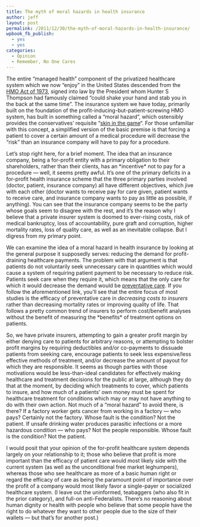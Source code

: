 ```yaml
---
title: The myth of moral hazards in health insurance
author: jeff
layout: post
permalink: /2011/12/30/the-myth-of-moral-hazards-in-health-insurance/
wpbook_fb_publish:
  - yes
  - yes
categories:
  - Opinion
  - Remember, No One Cares
---
```


The entire “managed health” component of the privatized healthcare system which we now “enjoy” in the United States descended from the [HMO Act of 1973][1], signed into law by the President whom Hunter S Thompson had famously claimed “could shake your hand and stab you in the back at the same time”. The insurance system we have today, primarily built on the foundation of the profit-inducing-but-patient-screwing HMO system, has built in something called a “moral hazard”, which ostensibly provides the conservatives’ requisite “[skin in the game][2]“. For those unfamiliar with this concept, a simplified version of the basic premise is that forcing a patient to cover a certain amount of a medical procedure will decrease the “risk” than an insurance company will have to pay for a procedure.

 [1]: http://www.presidency.ucsb.edu/ws/index.php?pid=4092
 [2]: http://fdlaction.firedoglake.com/2011/09/27/skin-in-the-game-is-failure-as-a-health-care-cost-control-idea/

Let’s stop right here, for a brief moment. The idea that an insurance company, being a for-profit entity with a primary obligation to their shareholders, rather than their clients, has an \*incentive\* not to pay for a procedure — well, it seems pretty awful. It’s one of the primary deficits in a for-profit health insurance scheme that the three primary parties involved (doctor, patient, insurance company) all have different objectives, which jive with each other (doctor wants to receive pay for care given, patient wants to receive care, and insurance company wants to pay as little as possible, if anything). You can see that the insurance company seems to be the party whose goals seem to disagree with the rest, and it’s the reason why I believe that a private insurer system is doomed to ever-rising costs, risk of medical bankruptcy, loss of accountability, pure graft and corruption, higher mortality rates, loss of quality care, as well as an inevitable collapse. But I digress from my primary point.

We can examine the idea of a moral hazard in health insurance by looking at the general purpose it supposedly serves: reducing the demand for profit-draining healthcare payments. The problem with that argument is that patients do not voluntarily seek unnecessary care in quantities which would cause a system of requiring patient payment to be necessary to reduce risk. Patients seek care when they require it, which means that the only care for which it would decrease the demand would be [preventative care][3]. If you follow the aforementioned link, you’ll see that the entire focus of most studies is the efficacy of preventative care in *decreasing costs to insurers* rather than decreasing mortality rates or improving quality of life. That follows a pretty common trend of insurers to perform cost/benefit analyses without the benefit of measuring the \*benefits\* of treatment options on patients.

 [3]: http://www.nejm.org/doi/full/10.1056/NEJMp0708558

So, we have private insurers, attempting to gain a greater profit margin by either denying care to patients for arbitrary reasons, or attempting to bolster profit margins by requiring deductibles and/or co-payments to dissuade patients from seeking care, encourage patients to seek less expensive/less effective methods of treatment, and/or decrease the amount of payout for which they are responsible. It seems as though parties with those motivations would be less-than-ideal candidates for effectively making healthcare and treatment decisions for the public at large, although they do that at the moment, by deciding which treatments to cover, which patients to insure, and how much of a patients’ own money must be spent for healthcare treatment for conditions which may or may not have anything to do with their own action. Not much of a “moral hazard” to avoid there, is there? If a factory worker gets cancer from working in a factory — who pays? Certainly not the factory. Whose fault is the condition? Not the patient. If unsafe drinking water produces parasitic infections or a more hazardous condition — who pays? Not the people responsible. Whose fault is the condition? Not the patient. 

I would posit that your opinion of the for-profit healthcare system depends largely on your relationship to it; those who believe that profit is more important than the efficacy of patient care would most likely side with the current system (as well as the unconditional free market leghumpers), whereas those who see healthcare as more of a basic human right or regard the efficacy of care as being the paramount point of importance over the profit of a company would most likely favor a single-payer or socialized healthcare system. (I leave out the uninformed, teabaggers (who also fit in the prior category), and full-on anti-Federalists. There’s no reasoning about human dignity or health with people who believe that some people have the right to do whatever they want to other people due to the size of their wallets — but that’s for another post.)
